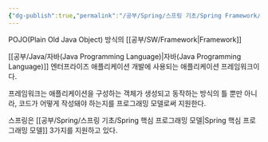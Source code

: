```yaml
---
{"dg-publish":true,"permalink":"/공부/Spring/스프링 기초/Spring Framework/","dgPassFrontmatter":true}
---
```


POJO(Plain Old Java Object) 방식의 [[공부/SW/Framework\|Framework]]

[[공부/Java/자바(Java Programming Language)\|자바(Java Programming Language)]] 엔터프라이즈 애플리케이션 개발에 사용되는 애플리케이션 프레임워크이다.

프레임워크는 애플리케이션을 구성하는 객체가 생성되고 동작하는 방식의 틀 뿐만 아니라, 코드가 어떻게 작성돼야 하는지를 프로그래밍 모델로써 지원한다.

스프링은 [[공부/Spring/스프링 기초/Spring 핵심 프로그래밍 모델\|Spring 핵심 프로그래밍 모델]] 3가지를 지원하고 있다.